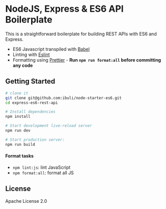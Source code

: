 # NodeJS, Express & ES6 API Boilerplate

This is a straightforward boilerplate for building REST APIs with ES6 and Express.

- ES6 Javascript transpiled with [Babel](https://babeljs.io)
- Linting with [Eslint](https://eslint.org/)
- Formatting using [Prettier](https://prettier.io/) - **Run `npm run format:all` before committing any code**

## Getting Started

```sh
# clone it
git clone git@github.com:ibuli/node-starter-es6.git
cd express-es6-rest-api

# Install dependencies
npm install

# Start development live-reload server
npm run dev

# Start production server:
npm run build
```

#### Format tasks

- `npm lint:js`: lint JavaScript
- `npm format:all`: format all JS

## License

Apache License 2.0
